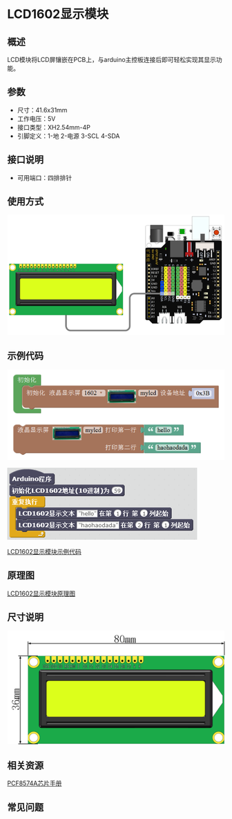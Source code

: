 # LCD1602显示模块

## 概述

LCD模块将LCD屏镶嵌在PCB上，与arduino主控板连接后即可轻松实现其显示功能。

## 参数

* 尺寸：41.6x31mm
* 工作电压：5V
* 接口类型：XH2.54mm-4P
* 引脚定义：1-地 2-电源 3-SCL 4-SDA

## 接口说明

* 可用端口：四排排针

## 使用方式

![](../../.gitbook/assets/arduino-28.png)

## 示例代码

![](../../.gitbook/assets/arduino-67.png)

![](../../.gitbook/assets/arduino-48.png)

[LCD1602显示模块示例代码](http://www.haohaodada.com/show.php?id=956241)

## 原理图

[LCD1602显示模块原理图](https://github.com/Haohaodada-official/haohaodada-docs/blob/master/原理图/LCD1602模块.pdf)

## 尺寸说明

![](../../.gitbook/assets/arduino-07.png)

## 相关资源

[PCF8574A芯片手册](https://github.com/Haohaodada-official/haohaodada-docs/blob/master/主要芯片说明书/LCD-PCF8574A.PDF)

## 常见问题

